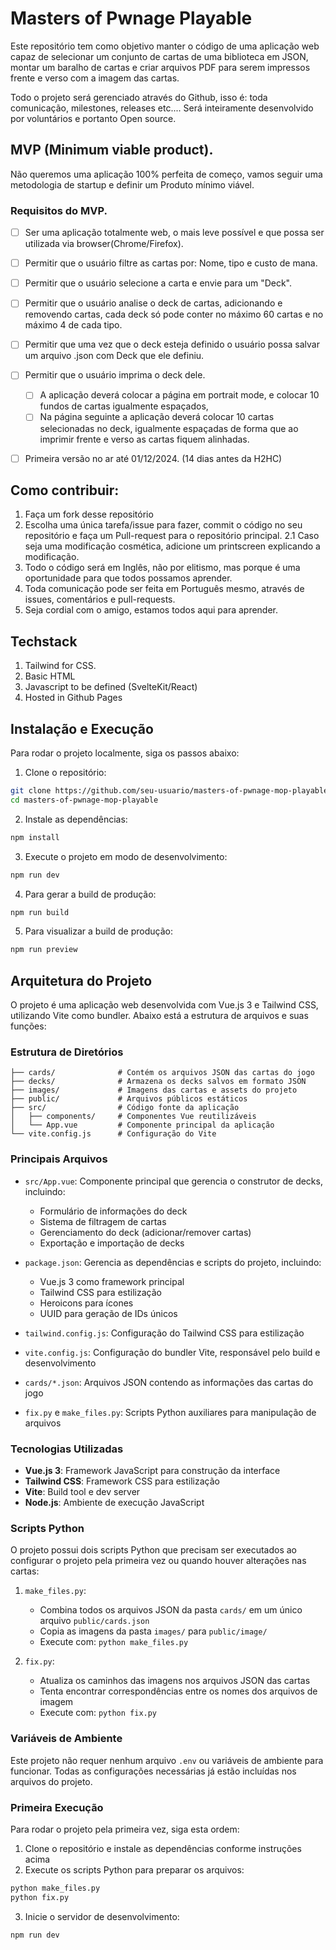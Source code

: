 # Masters of Pwnage Playable

Este repositório tem como objetivo manter o código de uma aplicação web capaz de selecionar um conjunto de cartas de uma biblioteca em JSON, montar um baralho de cartas e criar arquivos PDF para serem impressos frente e verso com a imagem das cartas.

Todo o projeto será gerenciado através do Github, isso é: toda comunicação, milestones, releases etc.... Será inteiramente desenvolvido por voluntários e portanto Open source.

## MVP (Minimum viable product).
Não queremos uma aplicação 100% perfeita de começo, vamos seguir uma metodologia de startup e definir um Produto mínimo viável.



### Requisitos do MVP.

* [ ] Ser uma aplicação totalmente web, o mais leve possível e que possa ser utilizada via browser(Chrome/Firefox).

* [ ] Permitir que o usuário filtre as cartas por: Nome, tipo e custo de mana.
* [ ] Permitir que o usuário selecione a carta e envie para um "Deck".
* [ ] Permitir que o usuário analise o deck de cartas, adicionando e removendo cartas, cada deck só pode conter no máximo 60 cartas e no máximo 4 de cada tipo.
* [ ] Permitir que uma vez que o deck esteja definido o usuário possa salvar um arquivo .json com Deck que ele definiu.
* [ ] Permitir que o usuário imprima o deck dele.
    * [ ] A aplicação deverá colocar a página em portrait mode, e colocar 10 fundos de cartas igualmente espaçados,
    * [ ] Na página seguinte a aplicação deverá colocar 10 cartas selecionadas no deck, igualmente espaçadas de forma que ao imprimir frente e verso as cartas fiquem alinhadas.
* [ ] Primeira versão no ar até 01/12/2024. (14 dias antes da H2HC)

## Como contribuir:

1. Faça um fork desse repositório
2. Escolha uma única tarefa/issue para fazer, commit o código no seu repositório e faça um Pull-request para o repositório principal.
2.1 Caso seja uma modificação cosmética, adicione um printscreen explicando a modificação.
3. Todo o código será em Inglês, não por elitismo, mas porque é uma oportunidade para que todos possamos aprender.
4. Toda comunicação pode ser feita em Português mesmo, através de issues, comentários e pull-requests.
5. Seja cordial com o amigo, estamos todos aqui para aprender.

## Techstack
1. Tailwind for CSS.
2. Basic HTML
3. Javascript to be defined (SvelteKit/React)
4. Hosted in Github Pages

## Instalação e Execução

Para rodar o projeto localmente, siga os passos abaixo:

1. Clone o repositório:
```bash
git clone https://github.com/seu-usuario/masters-of-pwnage-mop-playable.git
cd masters-of-pwnage-mop-playable
```

2. Instale as dependências:
```bash
npm install
```

3. Execute o projeto em modo de desenvolvimento:
```bash
npm run dev
```

4. Para gerar a build de produção:
```bash
npm run build
```

5. Para visualizar a build de produção:
```bash
npm run preview
```

## Arquitetura do Projeto

O projeto é uma aplicação web desenvolvida com Vue.js 3 e Tailwind CSS, utilizando Vite como bundler. Abaixo está a estrutura de arquivos e suas funções:

### Estrutura de Diretórios

```
├── cards/              # Contém os arquivos JSON das cartas do jogo
├── decks/              # Armazena os decks salvos em formato JSON
├── images/             # Imagens das cartas e assets do projeto
├── public/             # Arquivos públicos estáticos
├── src/                # Código fonte da aplicação
│   ├── components/     # Componentes Vue reutilizáveis
│   └── App.vue         # Componente principal da aplicação
└── vite.config.js      # Configuração do Vite
```

### Principais Arquivos

- `src/App.vue`: Componente principal que gerencia o construtor de decks, incluindo:
  - Formulário de informações do deck
  - Sistema de filtragem de cartas
  - Gerenciamento do deck (adicionar/remover cartas)
  - Exportação e importação de decks

- `package.json`: Gerencia as dependências e scripts do projeto, incluindo:
  - Vue.js 3 como framework principal
  - Tailwind CSS para estilização
  - Heroicons para ícones
  - UUID para geração de IDs únicos

- `tailwind.config.js`: Configuração do Tailwind CSS para estilização

- `vite.config.js`: Configuração do bundler Vite, responsável pelo build e desenvolvimento

- `cards/*.json`: Arquivos JSON contendo as informações das cartas do jogo

- `fix.py` e `make_files.py`: Scripts Python auxiliares para manipulação de arquivos

### Tecnologias Utilizadas

- **Vue.js 3**: Framework JavaScript para construção da interface
- **Tailwind CSS**: Framework CSS para estilização
- **Vite**: Build tool e dev server
- **Node.js**: Ambiente de execução JavaScript

### Scripts Python

O projeto possui dois scripts Python que precisam ser executados ao configurar o projeto pela primeira vez ou quando houver alterações nas cartas:

1. `make_files.py`: 
   - Combina todos os arquivos JSON da pasta `cards/` em um único arquivo `public/cards.json`
   - Copia as imagens da pasta `images/` para `public/image/`
   - Execute com: `python make_files.py`

2. `fix.py`:
   - Atualiza os caminhos das imagens nos arquivos JSON das cartas
   - Tenta encontrar correspondências entre os nomes dos arquivos de imagem
   - Execute com: `python fix.py`

### Variáveis de Ambiente

Este projeto não requer nenhum arquivo `.env` ou variáveis de ambiente para funcionar. Todas as configurações necessárias já estão incluídas nos arquivos do projeto.

### Primeira Execução

Para rodar o projeto pela primeira vez, siga esta ordem:

1. Clone o repositório e instale as dependências conforme instruções acima
2. Execute os scripts Python para preparar os arquivos:
```bash
python make_files.py
python fix.py
```
3. Inicie o servidor de desenvolvimento:
```bash
npm run dev
```